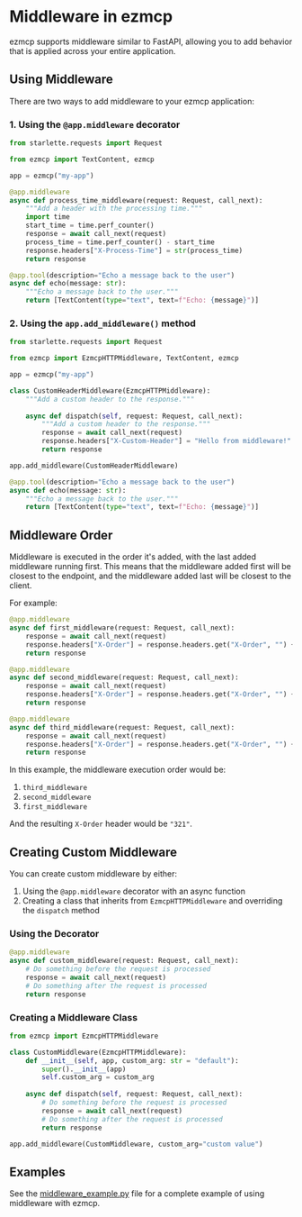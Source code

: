 # Middleware in ezmcp

ezmcp supports middleware similar to FastAPI, allowing you to add behavior that is applied across your entire application.

## Using Middleware

There are two ways to add middleware to your ezmcp application:

### 1. Using the `@app.middleware` decorator

```python
from starlette.requests import Request

from ezmcp import TextContent, ezmcp

app = ezmcp("my-app")

@app.middleware
async def process_time_middleware(request: Request, call_next):
    """Add a header with the processing time."""
    import time
    start_time = time.perf_counter()
    response = await call_next(request)
    process_time = time.perf_counter() - start_time
    response.headers["X-Process-Time"] = str(process_time)
    return response

@app.tool(description="Echo a message back to the user")
async def echo(message: str):
    """Echo a message back to the user."""
    return [TextContent(type="text", text=f"Echo: {message}")]
```

### 2. Using the `app.add_middleware()` method

```python
from starlette.requests import Request

from ezmcp import EzmcpHTTPMiddleware, TextContent, ezmcp

app = ezmcp("my-app")

class CustomHeaderMiddleware(EzmcpHTTPMiddleware):
    """Add a custom header to the response."""
    
    async def dispatch(self, request: Request, call_next):
        """Add a custom header to the response."""
        response = await call_next(request)
        response.headers["X-Custom-Header"] = "Hello from middleware!"
        return response

app.add_middleware(CustomHeaderMiddleware)

@app.tool(description="Echo a message back to the user")
async def echo(message: str):
    """Echo a message back to the user."""
    return [TextContent(type="text", text=f"Echo: {message}")]
```

## Middleware Order

Middleware is executed in the order it's added, with the last added middleware running first. This means that the middleware added first will be closest to the endpoint, and the middleware added last will be closest to the client.

For example:

```python
@app.middleware
async def first_middleware(request: Request, call_next):
    response = await call_next(request)
    response.headers["X-Order"] = response.headers.get("X-Order", "") + "1"
    return response

@app.middleware
async def second_middleware(request: Request, call_next):
    response = await call_next(request)
    response.headers["X-Order"] = response.headers.get("X-Order", "") + "2"
    return response

@app.middleware
async def third_middleware(request: Request, call_next):
    response = await call_next(request)
    response.headers["X-Order"] = response.headers.get("X-Order", "") + "3"
    return response
```

In this example, the middleware execution order would be:
1. `third_middleware`
2. `second_middleware`
3. `first_middleware`

And the resulting `X-Order` header would be `"321"`.

## Creating Custom Middleware

You can create custom middleware by either:

1. Using the `@app.middleware` decorator with an async function
2. Creating a class that inherits from `EzmcpHTTPMiddleware` and overriding the `dispatch` method

### Using the Decorator

```python
@app.middleware
async def custom_middleware(request: Request, call_next):
    # Do something before the request is processed
    response = await call_next(request)
    # Do something after the request is processed
    return response
```

### Creating a Middleware Class

```python
from ezmcp import EzmcpHTTPMiddleware

class CustomMiddleware(EzmcpHTTPMiddleware):
    def __init__(self, app, custom_arg: str = "default"):
        super().__init__(app)
        self.custom_arg = custom_arg
    
    async def dispatch(self, request: Request, call_next):
        # Do something before the request is processed
        response = await call_next(request)
        # Do something after the request is processed
        return response

app.add_middleware(CustomMiddleware, custom_arg="custom value")
```

## Examples

See the [middleware_example.py](../examples/middleware_example.py) file for a complete example of using middleware with ezmcp. 
